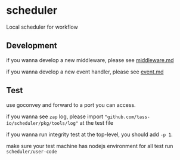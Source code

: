 # scheduler
Local scheduler for workflow

## Development

if you wanna develop a new middleware, please see [middleware.md](./examples/middleware/middleware.md)

if you wanna develop a new event handler, please see [event.md](./examples/event/event.md)

## Test

use goconvey and forward to a port you can access.

if you wanna see `zap` log, please import `"github.com/tass-io/scheduler/pkg/tools/log"` at the test file

if you wanna run integrity test at the top-level, you should add `-p 1`.

make sure your test machine has nodejs environment for all test run `scheduler/user-code`